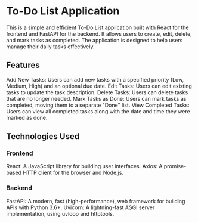 # To-Do List Application
This is a simple and efficient To-Do List application built with React for the frontend and FastAPI for the backend. It allows users to create, edit, delete, and mark tasks as completed. The application is designed to help users manage their daily tasks effectively.

## Features
Add New Tasks: Users can add new tasks with a specified priority (Low, Medium, High) and an optional due date.
Edit Tasks: Users can edit existing tasks to update the task description.
Delete Tasks: Users can delete tasks that are no longer needed.
Mark Tasks as Done: Users can mark tasks as completed, moving them to a separate "Done" list.
View Completed Tasks: Users can view all completed tasks along with the date and time they were marked as done.
## Technologies Used


### Frontend
React: A JavaScript library for building user interfaces.
Axios: A promise-based HTTP client for the browser and Node.js.
### Backend
FastAPI: A modern, fast (high-performance), web framework for building APIs with Python 3.6+.
Uvicorn: A lightning-fast ASGI server implementation, using uvloop and httptools.
